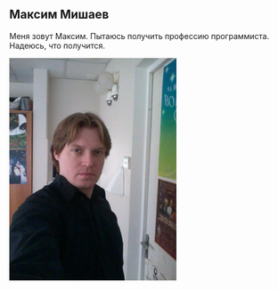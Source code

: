 ## Максим Мишаев ##

Меня зовут Максим. 
Пытаюсь получить профессию программиста. 
Надеюсь, что получится. 

![Моё фото](/img/MyPhoto.png)

